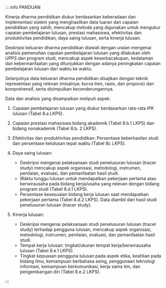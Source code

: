::: info PANDUAN

Kinerja dharma pendidikan diukur berdasarkan keberadaan dan implementasi sistem yang menghasilkan data luaran dan capaian pendidikan yang sahih, mencakup metoda yang digunakan untuk mengukur capaian pembelajaran lulusan, prestasi mahasiswa, efektivitas dan produktivitas pendidikan, daya saing lulusan, serta kinerja lulusan.

Deskripsi keluaran dharma pendidikan diawali dengan uraian mengenai analisis pemenuhan capaian pembelajaran lulusan yang dilakukan oleh UPPS dan program studi, mencakup aspek keserbacakupan, kedalaman dan kebermanfaatan yang ditunjukkan dengan adanya peningkatan capaian pembelajaran lulusan dari waktu ke waktu.

Selanjutnya data keluaran dharma pendidikan disajikan dengan teknik representasi yang relevan (misalnya: kurva tren, rasio, dan proporsi) dan komprehensif, serta disimpulkan kecenderungannya.

Data dan analisis yang disampaikan meliputi aspek:

1. Capaian pembelajaran lulusan yang diukur berdasarkan rata-rata IPK lulusan (Tabel 8.a LKPS).
1. Capaian prestasi mahasiswa bidang akademik (Tabel 8.b.1 LKPS) dan bidang nonakademik (Tabel 8.b. 2 LKPS).
1. Efektivitas dan produktivitas pendidikan: Persentase keberhasilan studi dan persentase kelulusan tepat waktu (Tabel 8c LKPS).
1. Daya saing lulusan:

   - Deskripsi mengenai pelaksanaan studi penelusuran lulusan (tracer study) mencakup aspek organisasi, metodologi, instrumen, penilaian, evaluasi, dan pemanfaatan hasil studi.
   - Waktu tunggu lulusan untuk mendapatkan pekerjaan pertama atau berwirausaha pada bidang kerja/usaha yang relevan dengan bidang program studi (Tabel 8.d.1 LKPS).
   - Persentase kesesuaian bidang kerja lulusan saat mendapatkan pekerjaan pertama (Tabel 8.d.2 LKPS). Data diambil dari hasil studi penelusuran lulusan (tracer study).

1. Kinerja lulusan:
   - Deskripsi mengenai pelaksanaan studi penelusuran lulusan (tracer study) terhadap pengguna lulusan, mencakup aspek organisasi, metodologi, instrumen, penilaian, evaluasi, dan pemanfaatan hasil studi.
   - Tempat kerja lulusan: tingkat/ukuran tempat kerja/berwirausaha lulusan (Tabel 8.e.1 LKPS).
   - Tingkat kepuasan pengguna lulusan pada aspek etika, keahlian pada bidang ilmu, kemampuan berbahasa asing, penggunaan teknologi informasi, kemampuan berkomunikasi, kerja sama tim, dan pengembangan diri (Tabel 8.e.2 LKPS).

:::
